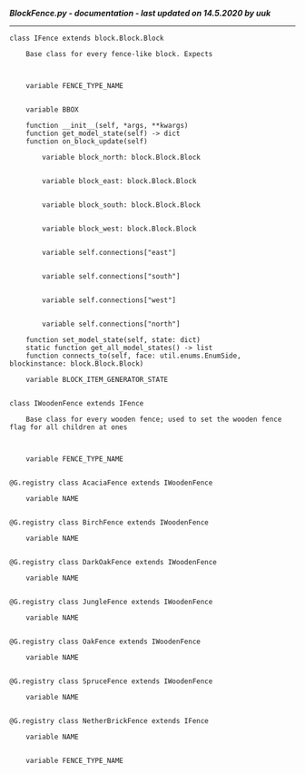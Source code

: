 ***BlockFence.py - documentation - last updated on 14.5.2020 by uuk***
___

    class IFence extends block.Block.Block
        
        Base class for every fence-like block. Expects
        


        variable FENCE_TYPE_NAME


        variable BBOX

        function __init__(self, *args, **kwargs)
        function get_model_state(self) -> dict
        function on_block_update(self)

            variable block_north: block.Block.Block


            variable block_east: block.Block.Block


            variable block_south: block.Block.Block


            variable block_west: block.Block.Block


            variable self.connections["east"]


            variable self.connections["south"]


            variable self.connections["west"]


            variable self.connections["north"]

        function set_model_state(self, state: dict)
        static function get_all_model_states() -> list
        function connects_to(self, face: util.enums.EnumSide, blockinstance: block.Block.Block)

        variable BLOCK_ITEM_GENERATOR_STATE


    class IWoodenFence extends IFence
        
        Base class for every wooden fence; used to set the wooden fence flag for all children at ones
        


        variable FENCE_TYPE_NAME


    @G.registry class AcaciaFence extends IWoodenFence

        variable NAME


    @G.registry class BirchFence extends IWoodenFence

        variable NAME


    @G.registry class DarkOakFence extends IWoodenFence

        variable NAME


    @G.registry class JungleFence extends IWoodenFence

        variable NAME


    @G.registry class OakFence extends IWoodenFence

        variable NAME


    @G.registry class SpruceFence extends IWoodenFence

        variable NAME


    @G.registry class NetherBrickFence extends IFence

        variable NAME


        variable FENCE_TYPE_NAME
